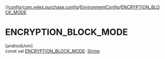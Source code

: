 //[config](../../../index.md)/[com.veles.purchase.config](../index.md)/[EnvironmentConfig](index.md)/[ENCRYPTION_BLOCK_MODE](-e-n-c-r-y-p-t-i-o-n_-b-l-o-c-k_-m-o-d-e.md)

# ENCRYPTION_BLOCK_MODE

[androidJvm]\
const val [ENCRYPTION_BLOCK_MODE](-e-n-c-r-y-p-t-i-o-n_-b-l-o-c-k_-m-o-d-e.md): [String](https://kotlinlang.org/api/latest/jvm/stdlib/kotlin/-string/index.html)
